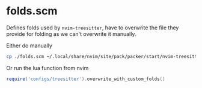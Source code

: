 # folds.scm
Defines folds used by `nvim-treesitter`, have to overwrite the file they provide
for folding as we can't overwrite it manually.

Either do manually
```sh
cp ./folds.scm ~/.local/share/nvim/site/pack/packer/start/nvim-treesitter/queries/python/folds.scm
```

Or run the lua function from nvim
```lua
require('configs/treesitter').overwrite_with_custom_folds()
```

